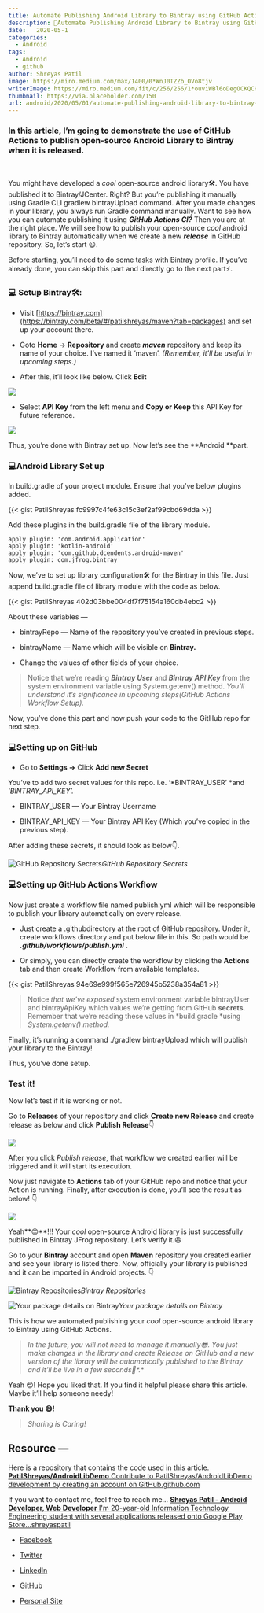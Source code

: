 ```yaml
---
title: Automate Publishing Android Library to Bintray using GitHub Actions
description: 🤖Automate Publishing Android Library to Bintray using GitHub Actions 🚀
date:   2020-05-1
categories:
  - Android
tags:
  - Android
  - github
author: Shreyas Patil
image: https://miro.medium.com/max/1400/0*WnJ0TZZb_OVo8tjv
writerImage: https://miro.medium.com/fit/c/256/256/1*ouviWBl6oDegOCKQCHV1WQ.jpeg
thumbnail: https://via.placeholder.com/150
url: android/2020/05/01/automate-publishing-android-library-to-bintray-using-github-actions.html
---
```


### In this article, I’m going to demonstrate the use of GitHub Actions to publish open-source Android Library to Bintray when it is released.

&nbsp;

You might have developed a *cool* open-source android library🛠️. You have published it to Bintray/JCenter. Right? But you’re publishing it manually using Gradle CLI gradlew bintrayUpload command. After you made changes in your library, you always run Gradle command manually. Want to see how you can automate publishing it using ***GitHub Actions CI?*** Then you are at the right place. We will see how to publish your open-source *cool* android library to Bintray automatically when we create a new ***release*** in GitHub repository. So, let’s start 😃.

Before starting, you’ll need to do some tasks with Bintray profile. If you’ve already done, you can skip this part and directly go to the next part⚡.

### 💻 Setup Bintray🛠️:

* Visit [https://bintray.com](https://bintray.com/beta/#/patilshreyas/maven?tab=packages) and set up your account there.

* Goto **Home** → **Repository** and create ***maven*** repository and keep its name of your choice. I’ve named it ‘maven’. *(Remember, it’ll be useful in upcoming steps.)*

* After this, it’ll look like below. Click **Edit**

![](https://cdn-images-1.medium.com/max/2000/1*_0E4ah4c_WqoqAmp6ELx1A.png)

* Select **API Key** from the left menu and **Copy or Keep** this API Key for future reference.

![](https://cdn-images-1.medium.com/max/2172/1*50F3deDOKxWx2omDxaHiKA.png)

Thus, you’re done with Bintray set up. Now let’s see the **Android **part.

### 💻Android Library Set up

In build.gradle of your project module. Ensure that you’ve below plugins added.

{{< gist PatilShreyas fc9997c4fe63c15c3ef2af99cbd69dda >}}

Add these plugins in the build.gradle file of the library module.

    apply plugin: 'com.android.application'
    apply plugin: 'kotlin-android'
    apply plugin: 'com.github.dcendents.android-maven'
    apply plugin: com.jfrog.bintray'

Now, we’ve to set up library configuration🛠 for the Bintray in this file. Just append build.gradle file of library module with the code as below.

{{< gist PatilShreyas 402d03bbe004df7f75154a160db4ebc2 >}}

About these variables —

* bintrayRepo — Name of the repository you’ve created in previous steps.

* bintrayName — Name which will be visible on **Bintray.**

* Change the values of other fields of your choice.
> Notice that we’re reading ***Bintray User*** and ***Bintray API Key*** from the system environment variable using System.getenv() method. *You’ll understand it’s significance in upcoming steps(GitHub Actions Workflow Setup).*

Now, you’ve done this part and now push your code to the GitHub repo for next step.

### 💻Setting up on GitHub

* Go to **Settings →** Click **Add new Secret**

You’ve to add two secret values for this repo. i.e. ‘*BINTRAY_USER’ *and ‘*BINTRAY_API_KEY’.*

* BINTRAY_USER — Your Bintray Username

* BINTRAY_API_KEY — Your Bintray API Key (Which you’ve copied in the previous step).

After adding these secrets, it should look as below👇.

![GitHub Repository Secrets](https://cdn-images-1.medium.com/max/2000/1*c9K8Yk5HmhdnI1w6ABTIUA.png)*GitHub Repository Secrets*

### 💻Setting up GitHub Actions Workflow

Now just create a workflow file named publish.yml which will be responsible to publish your library automatically on every release.

* Just create a .githubdirectory at the root of GitHub repository. Under it, create workflows directory and put below file in this. So path would be ***.github/workflows/publish.yml*** .

* Or simply, you can directly create the workflow by clicking the **Actions** tab and then create Workflow from available templates.

{{< gist PatilShreyas 94e69e999f565e726945b5238a354a81 >}}

> Notice *that we’ve exposed* system environment variable bintrayUser and bintrayApiKey which values we’re getting from GitHub **secrets**. Remember that we’re reading these values in *build.gradle *using *System.getenv()* *method.*

Finally, it’s running a command ./gradlew bintrayUpload which will publish your library to the Bintray!

Thus, you’ve done setup.

### Test it!

Now let’s test if it is working or not.

Go to **Releases** of your repository and click **Create new Release** and create release as below and click  **Publish Release**👇

![](https://cdn-images-1.medium.com/max/2000/1*v6bnMb-WHxPd-fV5COoIsw.png)

After you click *Publish release*, that workflow we created earlier will be triggered and it will start its execution.

Now just navigate to **Actions** tab of your GitHub repo and notice that your Action is running. Finally, after execution is done, you’ll see the result as below! 👇

![](https://cdn-images-1.medium.com/max/2732/1*LGC7X93N_sbSBG_OhCGh1w.png)

Yeah**😍**!!! Your *cool* open-source Android library is just successfully published in Bintray JFrog repository. Let’s verify it.😃

Go to your **Bintray** account and open **Maven** repository you created earlier and see your library is listed there. Now, officially your library is published and it can be imported in Android projects. 👇

![Bintray Repositories](https://cdn-images-1.medium.com/max/2518/1*S1iRacVIhU09EJJAdxqvrw.png)*Bintray Repositories*

![Your package details on Bintray](https://cdn-images-1.medium.com/max/2000/1*jLRIklkWWnkVHZz0PL7w4w.png)*Your package details on Bintray*

This is how we automated publishing your *cool* open-source android library to Bintray using GitHub Actions.
> **In the future, you will not need to manage it manually*😎*. You just make changes in the library and create Release on GitHub and a new version of the library will be automatically published to the Bintray and it’ll be live in a few seconds*🚀*.**

Yeah 😍! Hope you liked that. If you find it helpful please share this article. Maybe it’ll help someone needy!

**Thank you 😄!**
> *Sharing is Caring!*

## Resource —

Here is a repository that contains the code used in this article.
[**PatilShreyas/AndroidLibDemo**
Contribute to PatilShreyas/AndroidLibDemo development by creating an account on GitHub.github.com](https://github.com/PatilShreyas/AndroidLibDemo)

If you want to contact me, feel free to reach me…
[**Shreyas Patil - Android Developer, Web Developer**
I'm 20-year-old Information Technology Engineering student with several applications released onto Google Play Store…shreyaspatil](https://patilshreyas.github.io)

* [Facebook](https://www.facebook.com/shreyaspatil99?source=post_page---------------------------)

* [Twitter](https://twitter.com/imShreyasPatil?source=post_page---------------------------)

* [LinkedIn](https://www.linkedin.com/in/patil-shreyas?source=post_page---------------------------)

* [GitHub](https://github.com/PatilShreyas?source=post_page---------------------------)

* [Personal Site](https://patilshreyas.github.io/?source=post_page---------------------------)
